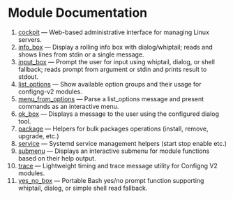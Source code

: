 # Module Documentation

1. [cockpit](./cockpit.md) — Web-based administrative interface for managing Linux servers.
2. [info_box](./info_box.md) — Display a rolling info box with dialog/whiptail; reads and shows lines from stdin or a single message.
3. [input_box](./input_box.md) — Prompt the user for input using whiptail, dialog, or shell fallback; reads prompt from argument or stdin and prints result to stdout.
4. [list_options](./list_options.md) — Show available option groups and their usage for configng-v2 modules.
5. [menu_from_options](./menu_from_options.md) — Parse a list_options message and present commands as an interactive menu.
6. [ok_box](./ok_box.md) — Displays a message to the user using the configured dialog tool.
7. [package](./package.md) — Helpers for bulk packages operations (install, remove, upgrade, etc.)
8. [service](./service.md) — Systemd service management helpers (start stop enable etc.)
9. [submenu](./submenu.md) — Displays an interactive submenu for module functions based on their help output.
10. [trace](./trace.md) — Lightweight timing and trace message utility for Configng V2 modules.
11. [yes_no_box](./yes_no_box.md) — Portable Bash yes/no prompt function supporting whiptail, dialog, or simple shell read fallback.
